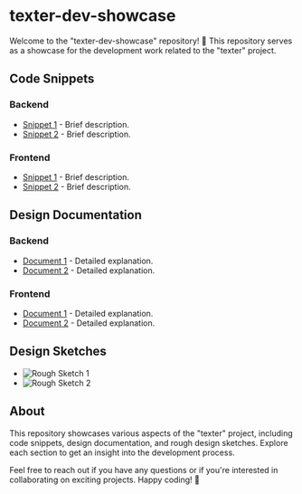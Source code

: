# texter-dev-showcase

Welcome to the "texter-dev-showcase" repository! 🚀 This repository serves as a showcase for the development work related to the "texter" project.

## Code Snippets

### Backend
- [Snippet 1](./code-snippets/backend/snippet1/) - Brief description.
- [Snippet 2](./code-snippets/backend/snippet2/) - Brief description.

### Frontend
- [Snippet 1](./code-snippets/frontend/snippet1/) - Brief description.
- [Snippet 2](./code-snippets/frontend/snippet2/) - Brief description.

## Design Documentation

### Backend
- [Document 1](./design-docs/backend/document1.md) - Detailed explanation.
- [Document 2](./design-docs/backend/document2.md) - Detailed explanation.

### Frontend
- [Document 1](./design-docs/frontend/document1.md) - Detailed explanation.
- [Document 2](./design-docs/frontend/document2.md) - Detailed explanation.

## Design Sketches

- ![Rough Sketch 1](./design-sketches/rough-sketch1.png)
- ![Rough Sketch 2](./design-sketches/rough-sketch2.png)

## About

This repository showcases various aspects of the "texter" project, including code snippets, design documentation, and rough design sketches. Explore each section to get an insight into the development process.

Feel free to reach out if you have any questions or if you're interested in collaborating on exciting projects. Happy coding! 🌟

